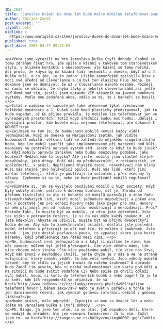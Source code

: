 ```yaml
---
ID: 1627
title: 'Jaroslav Dušek: Do dvou let bude možno mobilem telefonovat pouze z&nbsp;budky'
author: Patrick Zandl
post_excerpt: ""
layout: post
oldlink: >
  https://www.marigold.cz/item/jaroslav-dusek-do-dvou-let-bude-mozno-mobilem-telefonovat-pouze-z-budky
published: true
post_date: 2005-04-27 09:22:03
---
```

	<p>Včera jsme vyrazili na hru Jaroslava Duška Čtyři dohody. Osobně se tomu zdráhám říkat hra, jde spíše o kázání v takovém tom starosvětském stylu, v blízkém kontaktu s obecenstvem, ale kázání se tomu neříká. Asi proto, že kdysi by na kázání lidi nechodili a dneska, když už u J. Duška tuší, o co jde, je to jedno. Lístky samozřejmě zajistila Dita z moci své úřední od Cleverlance a já byl ten klasický Plus Jedna, ba dokonce jsem se domníval, že už v Cleverlance nikoho neznám. Později na rautu se ukázalo, že chyba lávky a několik cleverlancáků asi ještě teď dumá nad tím, jestli jsem opravdu VIP zákazník na javové bankovní systémy. Podle mne podařená akce, zdálo se mi, že i bankéři se bavili. </p>
	<p>Citát v nadpisu se samozřejmě také přeneseně týkal zvěstované toltécké moudrosti a J. Dušek také hned plasticky představoval, jak to bude vypadat, až EU přijme pravidla, že mobilem lze telefonovat jen ve vyhrazených prostorách. Totiž když úředníci budou moc hodní, udělají i speciální prostor, kde budete moci nejenom telefonovat, ale dokonce I KOUŘIT!</p>
	<p>Zajímavé na tom je, že budoucnost mobilů nemusí každý vidět jednoznačně. Když se dneska na Marigoldovi zeptám, jak vidíte budoucnost mobilů, většina lidí se zahledí do nějakého singularitního bodu, kde lze mobil spatřit jako implementovaný při narození pod kůži, napojený na centrální nervový systém atd. Jenže co když to bude jinak? Co když mobily opravdu zaniknou nebo budou omezovány podobně, jako kouření? Nedává vám to logiku? Ale jistě, mobily jsou vlastně stejně zneužívány, jako drogy. Ruší nás na představeních, v restauracích, ve společnosti, v práci. Nepříjemně hlasitě zvoní, nenechávají nám klidu. Ruší nás stejně jako hulákající opilci. Ruší nás lidé, kteří jimi nahlas telefonují, kteří je používají za volantem i přes všechny ty zákazy. Zvykneme si na to, nebo se bude používání mobilů regulovat?</p>
	<p>Všimněte si, jak se vyvíjelo používání mobilů u high society. Když byly mobily drahé, patřilo k dobrému bontonu, mít je. Zhruba od přelomu tisíciletí se ale ti bohatší od mobilů oprosťují a znám řadu vlivných/bohatých lidí, kteří mobil jednoduše nepoužívají a pokud ano, tak v podstatě jen pro ochozí hovory nebo jako pager pro sms. Hovory na něm přijímají jen od rodiny, číslo nezobrazují a nerozdávají. Proč? Protože fakt, že musíte být na mobilu, je něco jako zotročení. Jste tak nízko v potravním řetězci, že si na vás může každý houknout, ať jste kdekoliv. Abyste se uživili, musíte být na příjmu dvacetčtyři hodin denně. Aby vám to zaměstnavatel osladil, dostali jste poslední model telefonu a přivírají se oči nad tím, že voláte i soukromě. Jste otrok - jen jste dostal pozlacená pouta, co vypadají skoro jako hezké náramky, když přehlédnete ten řetěz mezi nimi. </p>
	<p>Ne, budoucnost není jednoznačná a i když si myslíme že víme, kam nás zavede, můžeme být ještě překvapeni. Čím více něčeho máme, tím více chceme něco jiného. Čím více používáme mobil, tím více nás štve, když nám zvoní v nevhodnou chvíli, jenže chyba je v nás a ne na straně volajícího, který nemohl vědět, že nám volá nevhod. Jsou výhody mobilů takové, aby to stálo za jejich invazi do našeho soukromí? A opravdu bude Zandl tím prvním, kdo si nechá implementovat sim kartu pod kůži a na sítnici mu bude svítit Vodafone CZ? Nebo spíše za chvíli odloží svůj mobil, koupí si kartu do telefonních budek a nebo pager? Co je to za svět, kde 14% respondentů se přiznává, že <a href="http://www.redboss.cz/cz/clanky/recenze.php?id=901">přijme telefonní hovor i během sexu</a>? Nebo je svět v pořádku a tohle je jen darwinovské řešení, jak vymazat genovou informaci debilů z genomu lidstva?</p>
	<p>Mnoho otázek, málo odpovědí. Zeptejte se mne za dvacet let a nebo jděte na Jaroslava Duška a Čtyři dohody...</p>
	<p>PS: Bingo, já jsem ten ufon, co se ptal, jak dopadnou děti, které se nedají do ohrádek. Ale jen <em>pro forma</em>. Já to vím. Zažil jsem to. <a href="http://tangero.me.cz/holkyvzoo/img00007.jpg">Takhle.</a>
</p>